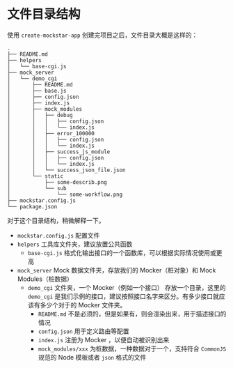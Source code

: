# 文件目录结构

使用 `create-mockstar-app` 创建完项目之后，文件目录大概是这样的：

```
.
├── README.md
├── helpers
│   └── base-cgi.js
├── mock_server
│   └── demo_cgi
│       ├── README.md
│       ├── base.js
│       ├── config.json
│       ├── index.js
│       ├── mock_modules
│       │   ├── debug
│       │   │   ├── config.json
│       │   │   └── index.js
│       │   ├── error_100000
│       │   │   ├── config.json
│       │   │   └── index.js
│       │   ├── success_js_module
│       │   │   ├── config.json
│       │   │   └── index.js
│       │   └── success_json_file.json
│       └── static
│           ├── some-describ.png
│           └── sub
│               └── some-workflow.png
├── mockstar.config.js
└── package.json
```

对于这个目录结构，稍微解释一下。

- `mockstar.config.js` 配置文件
- `helpers` 工具库文件夹，建议放置公共函数
  - `base-cgi.js` 格式化输出接口的一个函数库，可以根据实际情况使用或更高
- `mock_server` Mock 数据文件夹，存放我们的 Mocker（桩对象）和 Mock Modules（桩数据）
  - `demo_cgi` 文件夹，一个 Mocker（例如一个接口） 存放一个目录，这里的 `demo_cgi` 是我们示例的接口，建议按照接口名字来区分。有多少接口就应该有多少个对于的 Mocker 文件夹。
    - `README.md` 不是必须的，但是如果有，则会渲染出来，用于描述接口的情况
    - `config.json` 用于定义路由等配置
    - `index.js` 注册为 Mocker ，以便自动被识别出来
    - `mock_modules/xxx` 为桩数据，一种数据对于一个，支持符合 `CommonJS` 规范的 Node 模板或者 `json` 格式的文件


